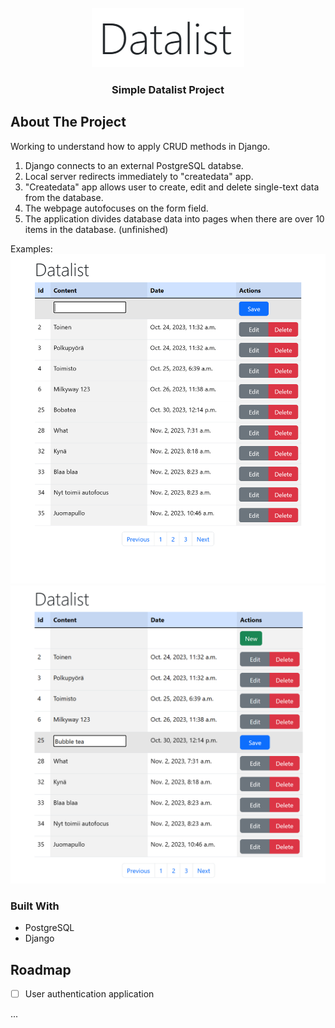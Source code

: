 <!-- PROJECT LOGO -->
<br />
<div align="center">
  <a href="https://github.com/RPLaine/djangotest/">
    <img src="img/logo.png" alt="Logo">
  </a>

  <h3 align="center">Simple Datalist Project</h3>
</div>


<!-- ABOUT THE PROJECT -->
## About The Project

Working to understand how to apply CRUD methods in Django.
1. Django connects to an external PostgreSQL databse.
2. Local server redirects immediately to "createdata" app.
3. "Createdata" app allows user to create, edit and delete single-text data from the database.
4. The webpage autofocuses on the form field.
5. The application divides database data into pages when there are over 10 items in the database. (unfinished)

Examples:
<img src="img/screen.png" alt="example1">
<img src="img/screen_edit.png" alt="example2">


<!-- BUILDWITH -->
### Built With

* PostgreSQL
* Django


<!-- ROADMAP -->
## Roadmap

* [ ] User authentication application

...
